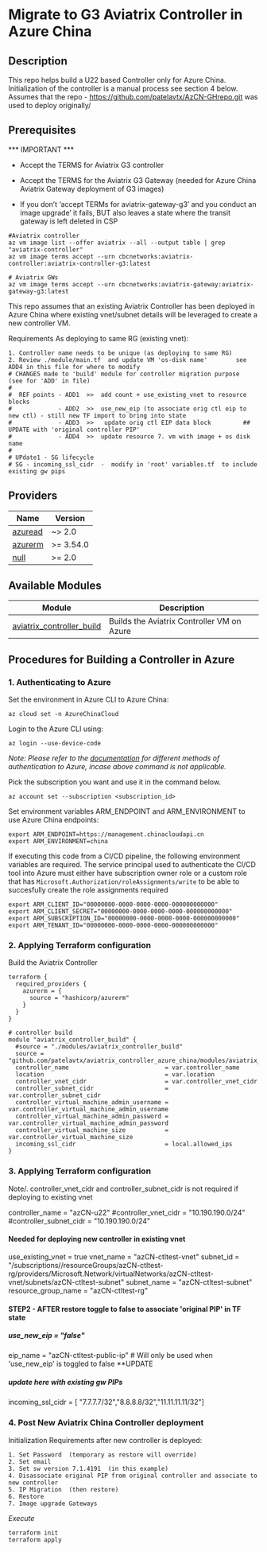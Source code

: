 # Migrate to G3 Aviatrix Controller in Azure China

## Description

This repo helps build a U22 based Controller only for Azure China.
Initialization of the controller is a manual process see section 4 below.
Assumes that the repo - https://github.com/patelavtx/AzCN-GHrepo.git was used to deploy originally/


## Prerequisites

*** IMPORTANT ***
-  Accept the TERMS for Aviatrix G3 controller
-  Accept the TERMS for the Aviatrix G3 Gateway (needed for Azure China Aviatrix Gateway deployment of G3 images)
 
-  If you don’t ‘accept TERMs for aviatrix-gateway-g3’ and you conduct an image upgrade’ it fails,  BUT also leaves a state where the transit gateway is left deleted in CSP

```shell
#Aviatrix controller
az vm image list --offer aviatrix --all --output table | grep "aviatrix-controller"
az vm image terms accept --urn cbcnetworks:aviatrix-controller:aviatrix-controller-g3:latest

# Aviatrix GWs
az vm image terms accept --urn cbcnetworks:aviatrix-gateway:aviatrix-gateway-g3:latest
```


This repo assumes that an existing Aviatrix Controller has been deployed in Azure China where existing vnet/subnet details will be leveraged to create a new controller VM.

Requirements
As deploying to same RG (existing vnet):

```shell
1. Controller name needs to be unique (as deploying to same RG)
2. Review ./module/main.tf  and update VM 'os-disk name'        see ADD4 in this file for where to modify
# CHANGES made to 'build' module for controller migration purpose  (see for 'ADD' in file)
#
#  REF points - ADD1  >>  add count + use_existing_vnet to resource blocks
#             - ADD2  >>  use_new_eip (to associate orig ctl eip to new ctl) - still new TF import to bring into state  
#             - ADD3  >>   update orig ctl EIP data block         ## UPDATE with 'original controller PIP'
#             - ADD4  >>  update resource 7. vm with image + os disk name             
#
# UPdate1 - SG lifecycle
# SG - incoming_ssl_cidr  -  modify in 'root' variables.tf  to include existing gw pips    

```


## Providers

| Name | Version |
|------|---------|
| <a name="provider_azuread"></a> [azuread](#provider\_azuread) | ~> 2.0 |
| <a name="provider_azurerm"></a> [azurerm](#provider\_azurerm) | \>= 3.54.0 |
| <a name="provider_null"></a> [null](#provider\_null) | \>= 2.0 |


## Available Modules

Module  | Description |
| ------- | ----------- |
|[aviatrix_controller_build](modules/aviatrix_controller_build) |Builds the Aviatrix Controller VM on Azure |



## Procedures for Building  a Controller in Azure


### 1. Authenticating to Azure

Set the environment in Azure CLI to Azure China:

```shell
az cloud set -n AzureChinaCloud
```

Login to the Azure CLI using:

```shell
az login --use-device-code
````
*Note: Please refer to the [documentation](https://registry.terraform.io/providers/hashicorp/azuread/latest/docs#authenticating-to-azure-active-directory) for different methods of authentication to Azure, incase above command is not applicable.*

Pick the subscription you want and use it in the command below.

```shell
az account set --subscription <subscription_id>
```

Set environment variables ARM_ENDPOINT and ARM_ENVIRONMENT to use Azure China endpoints:

  ``` shell
  export ARM_ENDPOINT=https://management.chinacloudapi.cn
  export ARM_ENVIRONMENT=china
  ```

If executing this code from a CI/CD pipeline, the following environment variables are required. The service principal used to authenticate the CI/CD tool into Azure must either have subscription owner role or a custom role that has `Microsoft.Authorization/roleAssignments/write` to be able to succesfully create the role assignments required

``` shell
export ARM_CLIENT_ID="00000000-0000-0000-0000-000000000000"
export ARM_CLIENT_SECRET="00000000-0000-0000-0000-000000000000"
export ARM_SUBSCRIPTION_ID="00000000-0000-0000-0000-000000000000"
export ARM_TENANT_ID="00000000-0000-0000-0000-000000000000"
```


### 2. Applying Terraform configuration 

Build the Aviatrix Controller

```hcl
terraform {
  required_providers {
    azurerm = {
      source = "hashicorp/azurerm"
    }
  }
}

# controller build
module "aviatrix_controller_build" {
  #source = "./modules/aviatrix_controller_build"
  source = "github.com/patelavtx/aviatrix_controller_azure_china/modules/aviatrix_controller_build"
  controller_name                           = var.controller_name
  location                                  = var.location
  controller_vnet_cidr                      = var.controller_vnet_cidr
  controller_subnet_cidr                    = var.controller_subnet_cidr
  controller_virtual_machine_admin_username = var.controller_virtual_machine_admin_username
  controller_virtual_machine_admin_password = var.controller_virtual_machine_admin_password
  controller_virtual_machine_size           = var.controller_virtual_machine_size
  incoming_ssl_cidr                         = local.allowed_ips
}
```




### 3. Applying Terraform configuration 
Note/.  controller_vnet_cidr and controller_subnet_cidr is not required if deploying to existing vnet


controller_name = "azCN-u22"
#controller_vnet_cidr = "10.190.190.0/24"
#controller_subnet_cidr = "10.190.190.0/24"


#### Needed for deploying new controller in existing vnet  
use_existing_vnet = true
vnet_name = "azCN-ctltest-vnet"
subnet_id = "/subscriptions/<subscriptionID>/resourceGroups/azCN-ctltest-rg/providers/Microsoft.Network/virtualNetworks/azCN-ctltest-vnet/subnets/azCN-ctltest-subnet"
subnet_name =  "azCN-ctltest-subnet"
resource_group_name = "azCN-ctltest-rg"

#### STEP2  - AFTER restore toggle to false to associate 'original PIP' in TF state

##### use_new_eip = "false"                  
eip_name = "azCN-ctltest-public-ip"      #  Will only be used when 'use_new_eip' is toggled to false **UPDATE

##### update here with existing gw PIPs
incoming_ssl_cidr = [ "7.7.7.7/32","8.8.8.8/32","11.11.11.11/32"]



### 4. Post New Aviatrix China Controller deployment

Initialization Requirements after new controller is deployed:
```shell
1. Set Password  (temporary as restore will override)
2. Set email
3. Set sw version 7.1.4191  (in this example)
4. Disassociate original PIP from original controller and associate to new controller
5. IP Migration  (then restore)
6. Restore
7. Image upgrade Gateways
```



*Execute*

```shell
terraform init
terraform apply
```
